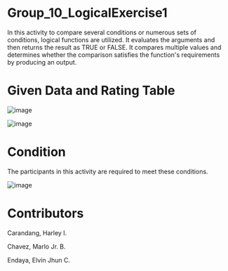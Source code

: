 # Group_10_LogicalExercise1

In this activity to compare several conditions or numerous sets of conditions, logical functions are utilized. It evaluates the arguments and then returns the result as TRUE or FALSE. It compares multiple values and determines whether the comparison satisfies the function's requirements by producing an output.
# Given Data and Rating Table
![image](https://github.com/harleybelz/Group_10_LogicalExercise1/assets/144197127/cf7d5a03-1db2-40a3-9727-c0011e2f489a)

![image](https://github.com/harleybelz/Group_10_LogicalExercise1/assets/144197127/9716eed2-1b2f-4c63-a145-c742b65cafc9)

# Condition

The participants in this activity are required to meet these conditions.

![image](https://github.com/ejce/Group_10_LogicalExercise1/assets/144202790/cb90b6b7-f48f-4f01-a297-7a045135363c)

# Contributors

Carandang, Harley I.

Chavez, Marlo Jr. B.

Endaya, Elvin Jhun C.
